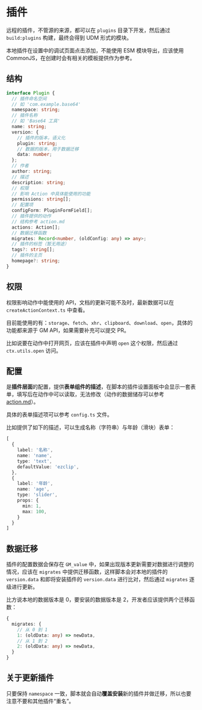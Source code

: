 # 插件
远程的插件，不管源的来源，都可以在 `plugins` 目录下开发，然后通过 `build:plugins` 构建，最终会得到 UDM 形式的模块。

本地插件在设置中的调试页面点击添加，不能使用 ESM 模块导出，应该使用 CommonJS，在创建时会有相关的模板提供作为参考。

## 结构
```ts
interface Plugin {
  // 插件命名空间
  // 如 'com.example.base64'
  namespace: string;
  // 插件名称
  // 如 'Base64 工具'
  name: string;
  version: {
    // 插件的版本，语义化
    plugin: string;
    // 数据的版本，用于数据迁移
    data: number;
  };
  // 作者
  author: string;
  // 描述
  description: string;
  // 权限
  // 影响 Action 中具体能使用的功能
  permissions: string[];
  // 配置项
  configForm: PluginFormField[];
  // 插件提供的动作
  // 结构参考 action.md
  actions: Action[];
  // 数据迁移函数
  migrates: Record<number, (oldConfig: any) => any>;
  // 插件的标签（暂无用途）
  tags?: string[];
  // 插件的主页
  homepage?: string;
}
```

## 权限
权限影响动作中能使用的 API，文档的更新可能不及时，最新数据可以在 `createActionContext.ts` 中查看。

目前能使用的有：`storage`、`fetch`、`xhr`、`clipboard`、`download`、`open`，具体的功能都来源于 GM API，如果需要补充可以提交 PR。

比如说要在动作中打开网页，应该在插件中声明 `open` 这个权限，然后通过 `ctx.utils.open` 访问。

## 配置
是**插件层面**的配置，提供**表单组件的描述**，在脚本的插件设置面板中会显示一套表单，填写后在动作中可以读取，无法修改（动作的数据储存可以参考 [action.md](./action.md)）。

具体的表单描述项可以参考 `config.ts` 文件。

比如提供了如下的描述，可以生成名称（字符串）与年龄（滑块）表单：
```ts
[
  {
    label: '名称',
    name: 'name',
    type: 'text',
    defaultValue: 'ezclip',
  },
  {
    label: '年龄',
    name: 'age',
    type: 'slider',
    props: {
      min: 1,
      max: 100,
    }
  }
]
```

## 数据迁移
插件的配置数据会保存在 `GM_value` 中，如果出现版本更新需要对数据进行调整的情况，应该在 `migrates` 中提供迁移函数，这样脚本会对本地的插件的 `version.data` 和即将安装插件的 `version.data` 进行比对，然后通过 `migrates` 逐级进行更新。

比方说本地的数据版本是 0，要安装的数据版本是 2，开发者应该提供两个迁移函数：
```ts
{
  migrates: {
    // 从 0 到 1
    1: (oldData: any) => newData,
    // 从 1 到 2
    2: (oldData: any) => newData,
  }
}
```

## 关于更新插件
只要保持 `namespace` 一致，脚本就会自动**覆盖安装**新的插件并做迁移，所以也要注意不要和其他插件“重名”。